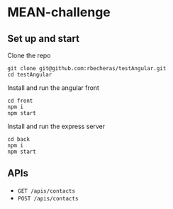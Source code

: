 # MEAN-challenge

## Set up and start

Clone the repo

```
git clone git@github.com:rbecheras/testAngular.git
cd testAngular
```


Install and run the angular front

```
cd front
npm i
npm start
```


Install and run the express server

```
cd back
npm i
npm start
```

## APIs

* `GET /apis/contacts`
* `POST /apis/contacts`